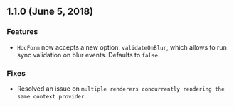 ## 1.1.0 (June 5, 2018)

### Features

* `HocForm` now accepts a new option: `validateOnBlur`, which allows to run sync validation on blur events. Defaults to `false`.

### Fixes

* Resolved an issue on `multiple renderers concurrently rendering the same context provider`.
